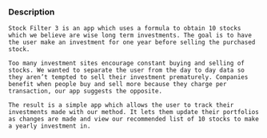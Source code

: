 
### Description

	Stock Filter 3 is an app which uses a formula to obtain 10 stocks which we believe are wise long term investments. The goal is to have the user make an investment for one year before selling the purchased stock.

	Too many investment sites encourage constant buying and selling of stocks. We wanted to separate the user from the day to day data so they aren’t tempted to sell their investment prematurely. Companies benefit when people buy and sell more because they charge per transaction, our app suggests the opposite.

	The result is a simple app which allows the user to track their investments made with our method. It lets them update their portfolios as changes are made and view our recommended list of 10 stocks to make a yearly investment in.
